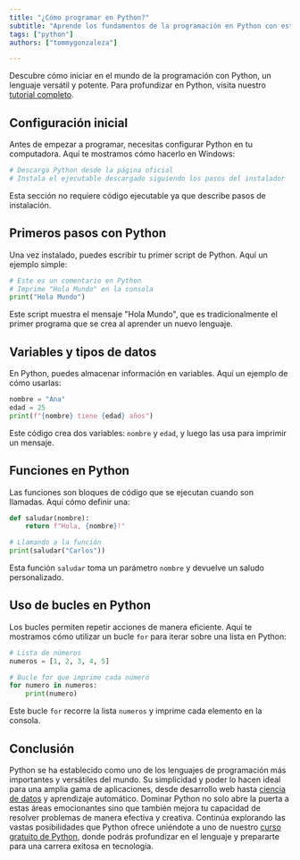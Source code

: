 ```yaml
---
title: "¿Cómo programar en Python?"
subtitle: "Aprende los fundamentos de la programación en Python con esta guía paso a paso."
tags: ["python"]
authors: ["tommygonzaleza"]

---
```


Descubre cómo iniciar en el mundo de la programación con Python, un lenguaje versátil y potente. Para profundizar en Python, visita nuestro [tutorial completo](https://4geeks.com/es/lesson/que-es-python-tutorial).

## Configuración inicial

Antes de empezar a programar, necesitas configurar Python en tu computadora. Aquí te mostramos cómo hacerlo en Windows:

```py
# Descarga Python desde la página oficial
# Instala el ejecutable descargado siguiendo los pasos del instalador
```

Esta sección no requiere código ejecutable ya que describe pasos de instalación.

## Primeros pasos con Python

Una vez instalado, puedes escribir tu primer script de Python. Aquí un ejemplo simple:

```py runable=true
# Este es un comentario en Python
# Imprime "Hola Mundo" en la consola
print("Hola Mundo")
```

Este script muestra el mensaje "Hola Mundo", que es tradicionalmente el primer programa que se crea al aprender un nuevo lenguaje.

## Variables y tipos de datos

En Python, puedes almacenar información en variables. Aquí un ejemplo de cómo usarlas:

```py runable=true
nombre = "Ana"
edad = 25
print(f"{nombre} tiene {edad} años")
```

Este código crea dos variables: `nombre` y `edad`, y luego las usa para imprimir un mensaje.

## Funciones en Python

Las funciones son bloques de código que se ejecutan cuando son llamadas. Aquí cómo definir una:

```py runable=true
def saludar(nombre):
    return f"Hola, {nombre}!"

# Llamando a la función
print(saludar("Carlos"))
```

Esta función `saludar` toma un parámetro `nombre` y devuelve un saludo personalizado.

## Uso de bucles en Python

Los bucles permiten repetir acciones de manera eficiente. Aquí te mostramos cómo utilizar un bucle `for` para iterar sobre una lista en Python:

```py runable=true
# Lista de números
numeros = [1, 2, 3, 4, 5]

# Bucle for que imprime cada número
for numero in numeros:
    print(numero)
```

Este bucle `for` recorre la lista `numeros` y imprime cada elemento en la consola.

## Conclusión

Python se ha establecido como uno de los lenguajes de programación más importantes y versátiles del mundo. Su simplicidad y poder lo hacen ideal para una amplia gama de aplicaciones, desde desarrollo web hasta [ciencia de datos](https://4geeks.com/es/bootcamp/data-science-and-ml) y aprendizaje automático. Dominar Python no solo abre la puerta a estas áreas emocionantes sino que también mejora tu capacidad de resolver problemas de manera efectiva y creativa. Continúa explorando las vastas posibilidades que Python ofrece uniéndote a uno de nuestro [curso gratuito de Python](https://4geeks.com/es/start-coding-using-python), donde podrás profundizar en el lenguaje y prepararte para una carrera exitosa en tecnología.
